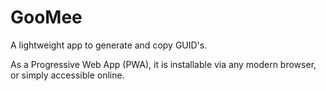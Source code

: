 # GooMee
A lightweight app to generate and copy GUID's.  

As a Progressive Web App (PWA), it is installable via any modern browser, or simply accessible online.